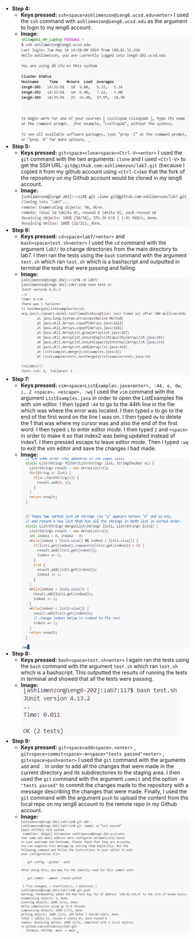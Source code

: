 * **Step 4:**
  * **Keys pressed:** `ssh<space>ashlimenzon@ieng6.ucsd.edu<enter>` I used the `ssh` command with `ashlimenzon@ieng6.ucsd.edu` as the argument to login to my ieng6 account.
  * **Image:** ![Image](step4.png)
* **Step 5:**
  * **Keys pressed:** `git<space>clone<space><Ctrl-V><enter>` I used the `git` command with the two arguments: `clone` and I used `<Ctrl-V>` to get the SSH URL: `git@github.com:ashlimenzon/lab7.git` (because I copied it from my github account using `<Ctrl-C>`)so that the fork of the repository on my Github account would be cloned in my ieng6 account.
  * **Image:** ![Image](step5.png)
* **Step 6:** 
  * **Keys pressed:** `cd<space>lab7/<enter>` and `bash<space>test.sh<enter>` I used the `cd` command with the argument `lab7/` to change directories from the main directory to lab7. I then ran the tests using the `bash` command with the argument `test.sh` which ran `test.sh` which is a bashscript and outputted in terminal the tests that were passing and failing.
  * **Image:** ![Image](step6.png)
* **Step 7:**
  * **Keys pressed:** `vim<space>ListExamples.java<enter>, :44, e, dw, i, 2 <space>, <escape>, :wq` I used the `vim` command with the argument `ListExamples.java` in order to open the ListExamples file with vim editor. I then typed `:44` to go to the 44th line in the file which was where the error was located. I then typed `e` to go to the end of the first word on the line I was on. I then typed `dw` to delete the 1 that was where my cursor was and also the end of the first word. I then typed `i` to enter editor mode. I then typed `2` and `<space>` in order to make it so that index2 was being updated instead of index1. I then pressed escape to leave editor mode. Then I typed `:wq` to exit the vim editor and save the changes I had made.
  * **Image:** ![Image](step7.png)
* **Step 8:**
  * **Keys pressed:** `bash<space>test.sh<enter>` I again ran the tests using the `bash` command with the argument `test.sh` which ran `test.sh` which is a bashscript. This outputted the results of running the tests in terminal and showed that all the tests were passing.
  * **Image:** ![Image](step8.png)
* **Step 9:**
  * **Keys pressed:** `git<space>add<space>.<enter>` , `git<space>commit<space>-m<space>"tests passed"<enter>` , `git<space>push<enter>` I used the `git` command with the arguments `add` and `.` in order to add all the changes that were made in the current directory and its subdirectories to the staging area. I then used the `git` command with the argument `commit` and the option `-m "tests passed"` to commit the changes made to the repository with a message describing the changes that were made. Finally, I used the `git` command with the argument `push` to upload the content from the local repo on my ieng6 account to the remote repo in my Github account.
  * **Image:** ![Image](step9.png)
